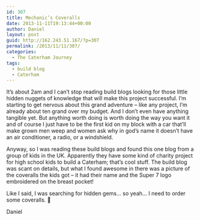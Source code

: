 ```yaml
---
id: 307
title: Mechanic’s Coveralls
date: 2013-11-11T19:13:44+00:00
author: Daniel
layout: post
guid: http://162.243.51.167/?p=307
permalink: /2013/11/11/307/
categories:
  - The Caterham Journey
tags:
  - build blog
  - Caterham
---
```

It’s about 2am and I can’t stop reading build blogs looking for those little hidden nuggets of knowledge that will make this project successful. I’m starting to get nervous about this grand adventure – like any project, I’m already about ten grand over my budget. And I don’t even have anything tangible yet. But anything worth doing is worth doing the way you want it and of course I just have to be the first kid on my block with a car that’ll make grown men weep and women ask why in god’s name it doesn’t have an air conditioner, a radio, or a windshield.

Anyway, so I was reading these build blogs and found this one blog from a group of kids in the UK. Apparently they have some kind of charity project for high school kids to build a Caterham; that’s cool stuff. The build blog was scant on details, but what I found awesome in there was a picture of the coveralls the kids got – it had their name and the Super 7 logo embroidered on the breast pocket!

Like I said, I was searching for hidden gems… so yeah… I need to order some coveralls. 🙂

Daniel